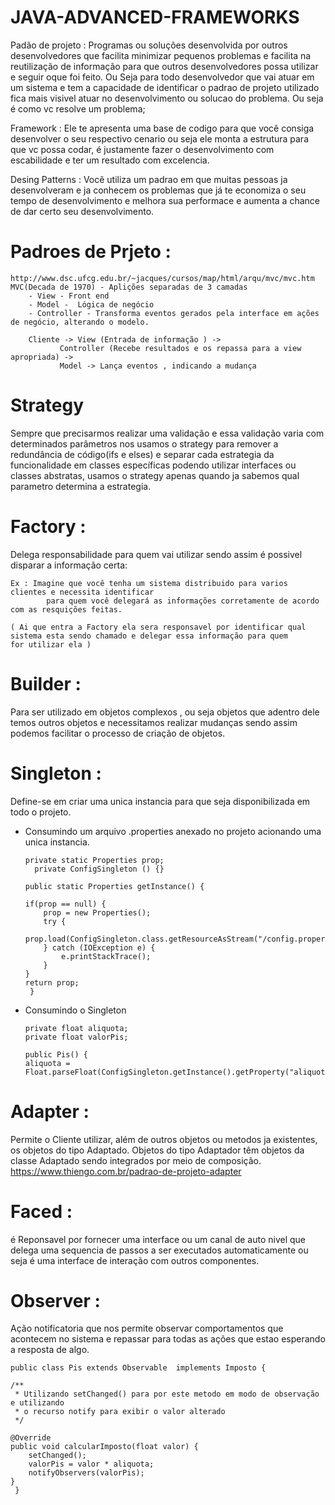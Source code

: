 # JAVA-ADVANCED-FRAMEWORKS

  Padão de projeto : Programas ou soluções desenvolvida por outros
  desenvolvedores que facilita minimizar pequenos problemas e facilita na reutilização de informação para
  que outros desenvolvedores possa utilizar e seguir oque foi feito. Ou Seja para todo
  desenvolvedor que vai atuar em um sistema e tem a capacidade de identificar o padrao de projeto utilizado
  fica mais visivel atuar no desenvolvimento ou solucao do problema. Ou seja é como vc resolve um problema;

  Framework : Ele te apresenta uma base de codigo para que você consiga desenvolver o seu respectivo cenario ou
  seja ele monta a estrutura para que vc possa codar, é justamente fazer o desenvolvimento com escabilidade e ter
  um resultado com excelencia.

  Desing Patterns : Você utiliza um padrao em que muitas pessoas ja desenvolveram e ja conhecem os problemas
  que já te economiza o seu tempo de desenvolvimento e melhora sua performace e aumenta a chance de
  dar certo seu desenvolvimento.

	
# Padroes de Prjeto :
	
	http://www.dsc.ufcg.edu.br/~jacques/cursos/map/html/arqu/mvc/mvc.htm
	MVC(Decada de 1970) - Aplições separadas de 3 camadas
		- View - Front end
		- Model -  Lógica de negócio
		- Controller - Transforma eventos gerados pela interface em ações de negócio, alterando o modelo.

		Cliente -> View (Entrada de informação ) ->  
			   Controller (Recebe resultados e os repassa para a view apropriada) -> 
			   Model -> Lança eventos , indicando a mudança

# Strategy
   
   Sempre que precisarmos realizar uma validação e essa validação varia com determinados parâmetros nos usamos o strategy para remover a redundância de código(ifs e elses) e separar cada estrategia da funcionalidade em classes específicas podendo utilizar interfaces ou classes abstratas, usamos o strategy apenas quando ja
   sabemos qual parametro determina a estrategia.

# Factory : 

  Delega responsabilidade para quem vai utilizar sendo assim é possivel disparar a informação certa:
		
    Ex : Imagine que você tenha um sistema distribuido para varios clientes e necessita identificar 
			para quem você delegará as informações corretamente de acordo com as resquições feitas. 
      
    ( Ai que entra a Factory ela sera responsavel por identificar qual sistema esta sendo chamado e delegar essa informação para quem       for utilizar ela )

	
# Builder : 

Para ser utilizado em objetos complexos , ou seja objetos que adentro dele temos outros objetos e necessitamos realizar mudanças sendo assim podemos facilitar o processo de criação de objetos.

# Singleton : 
  Define-se em criar uma unica instancia para que seja disponibilizada em todo o projeto.
  
  - Consumindo um arquivo .properties anexado no projeto acionando uma unica instancia.
  
        private static Properties prop;
	      private ConfigSingleton () {}
	
		public static Properties getInstance() {
				
		if(prop == null) {
			prop = new Properties();
			try {
				prop.load(ConfigSingleton.class.getResourceAsStream("/config.properties"));
			} catch (IOException e) {
				e.printStackTrace();
			}
		}
		return prop;
	     }
	     
  - Consumindo o Singleton
  
        private float aliquota;
        private float valorPis;
	
        public Pis() {
        aliquota = Float.parseFloat(ConfigSingleton.getInstance().getProperty("aliquota"));}
	
# Adapter : 
  Permite o Cliente utilizar, além de outros objetos ou metodos ja existentes, os objetos do tipo Adaptado. 
		  Objetos do tipo Adaptador têm objetos da classe Adaptado sendo integrados por meio de composição.
	          https://www.thiengo.com.br/padrao-de-projeto-adapter
            
# Faced : 
  é Reponsavel por fornecer uma interface ou um canal de auto nivel que delega uma sequencia de passos a ser executados automaticamente   ou seja é uma interface de interação com outros componentes.

# Observer : 
  Ação notificatoria que nos permite observar comportamentos que acontecem no sistema e repassar para todas as ações que estao esperando  a resposta de algo.
  	
	public class Pis extends Observable  implements Imposto {
	
  	/**
	 * Utilizando setChanged() para por este metodo em modo de observação e utilizando
	 * o recurso notify para exibir o valor alterado
	 */
	 
	@Override
	public void calcularImposto(float valor) {
		setChanged();
		valorPis = valor * aliquota;
		notifyObservers(valorPis);
	}
     }
	

	




